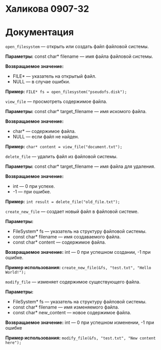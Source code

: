 # Халикова 0907-32

# Документация

`open_filesystem` — открыть или создать файл файловой системы.

**Параметры:** const char* filename — имя файла файловой системы.

**Возвращаемое значение:**
- FILE* — указатель на открытый файл.
- NULL — в случае ошибки.

**Пример:**
`FILE* fs = open_filesystem("pseudofs.disk");`

`view_file` — просмотреть содержимое файла.

**Параметры:** const char* target_filename — имя искомого файла.

**Возвращаемое значение:**
- char* — содержимое файла.
- NULL — если файл не найден.

**Пример:** `char* content = view_file("document.txt");`

`delete_file` — удалить файл из файловой системы.

**Параметры:** const char* target_filename — имя файла для удаления.

**Возвращаемое значение:**
- int — 0 при успехе.
- -1 — при ошибке.

**Пример:** `int result = delete_file("old_file.txt");`

`create_new_file` — создает новый файл в файловой системе.

**Параметры:**
- FileSystem* fs — указатель на структуру файловой системы.
- const char* filename — имя создаваемого файла.
- const char* content — содержимое файла.

**Возвращаемое значение:** int — 0 при успешном создании, -1 при ошибке.

**Пример использования:** `create_new_file(&fs, "test.txt", "Hello World!");`

`modify_file` — изменяет содержимое существующего файла.

**Параметры:**
- FileSystem* fs — указатель на структуру файловой системы.
- const char* filename — имя изменяемого файла.
- const char* new_content — новое содержимое файла.

**Возвращаемое значение:** int — 0 при успешном изменении, -1 при ошибке

**Пример использования:** `modify_file(&fs, "test.txt", "New content here");`
